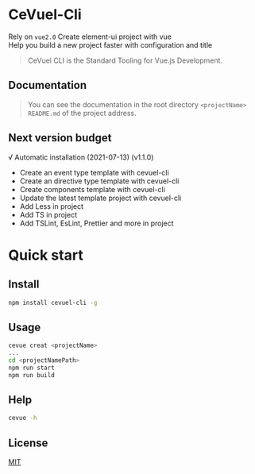 # CeVuel-Cli
Rely on `vue2.0`
Create element-ui project with vue<br/>
Help you build a new project faster with configuration and title<br/>

> CeVuel CLI is the Standard Tooling for Vue.js Development.

## Documentation

> You can see the documentation in the root directory `<projectName> README.md` of the project address.

## Next version budget
√ Automatic installation (2021-07-13) (v1.1.0)
- Create an event type template with cevuel-cli
- Create an directive type template with cevuel-cli
- Create components template with cevuel-cli
- Update the latest template project with cevuel-cli
- Add Less in project
- Add TS in project
- Add TSLint, EsLint, Prettier and more in project


# Quick start

## Install
```bash
npm install cevuel-cli -g
```

## Usage
```bash
cevue creat <projectName>
...
cd <projectNamePath>
npm run start
npm run build
```

## Help
```bash
cevue -h
```

## License

[MIT](https://github.com/BerQin/cevue-cli/blob/master/LICENSE)